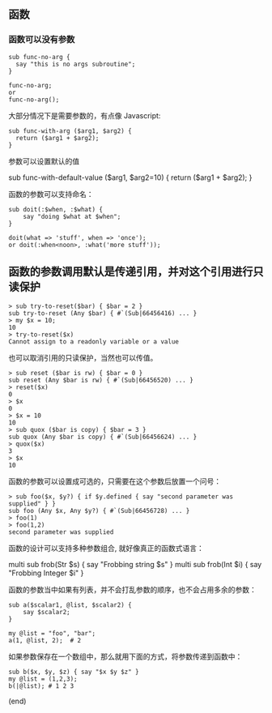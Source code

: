  ## 函数

### 函数可以没有参数

    sub func-no-arg {
      say "this is no args subroutine";
    }
  
    func-no-arg;
    or
    func-no-arg();

大部分情况下是需要参数的，有点像 Javascript:

    sub func-with-arg ($arg1, $arg2) {
      return ($arg1 + $arg2);
    }

参数可以设置默认的值

   sub func-with-default-value ($arg1, $arg2=10) {
     return ($arg1 + $arg2);
   }

函数的参数可以支持命名：

    sub doit(:$when, :$what) {
        say "doing $what at $when";
    }

    doit(what => 'stuff', when => 'once');
    or doit(:when<noon>, :what('more stuff'));

## 函数的参数调用默认是传递引用，并对这个引用进行只读保护

    > sub try-to-reset($bar) { $bar = 2 }
    sub try-to-reset (Any $bar) { #`(Sub|66456416) ... }
    > my $x = 10;
    10
    > try-to-reset($x)
    Cannot assign to a readonly variable or a value

也可以取消引用的只读保护，当然也可以传值。
    
    > sub reset ($bar is rw) { $bar = 0 }
    sub reset (Any $bar is rw) { #`(Sub|66456520) ... }
    > reset($x)
    0
    > $x
    0
    > $x = 10
    10
    > sub quox ($bar is copy) { $bar = 3 }
    sub quox (Any $bar is copy) { #`(Sub|66456624) ... }
    > quox($x)
    3
    > $x
    10

函数的参数可以设置成可选的，只需要在这个参数后放置一个问号：

    > sub foo($x, $y?) { if $y.defined { say "second parameter was supplied" } }
    sub foo (Any $x, Any $y?) { #`(Sub|66456728) ... }
    > foo(1)
    > foo(1,2)
    second parameter was supplied

函数的设计可以支持多种参数组合, 就好像真正的函数式语言：

   multi sub frob(Str $s) { say "Frobbing string $s" }
   multi sub frob(Int $i) { say "Frobbing Integer $i" }

函数的参数当中如果有列表，并不会打乱参数的顺序，也不会占用多余的参数：

    sub a($scalar1, @list, $scalar2) {
        say $scalar2;
    }

    my @list = "foo", "bar";
    a(1, @list, 2);  # 2

如果参数保存在一个数组中，那么就用下面的方式，将参数传递到函数中：

    sub b($x, $y, $z) { say "$x $y $z" }
    my @list = (1,2,3);
    b(|@list); # 1 2 3

(end)
